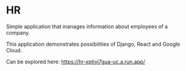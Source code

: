 # HR

Simple application that manages information about employees of a company.

This application demonstrates possibilities of Django, React and Google Cloud.

Can be explored here: https://hr-xptivj7gua-uc.a.run.app/
